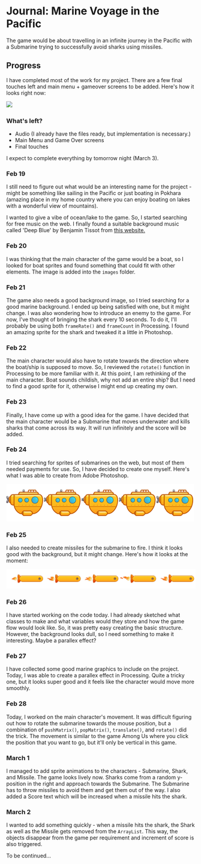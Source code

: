 # Journal: Marine Voyage in the Pacific
The game would be about travelling in an infinite journey in the Pacific with a Submarine trying to successfully avoid sharks using missiles.

## Progress
I have completed most of the work for my project. There are a few final touches left and main menu + gameover screens to be added. Here's how it looks right now:

![](output.gif)

### What's left?
- Audio (I already have the files ready, but implementation is necessary.)
- Main Menu and Game Over screens
- Final touches

I expect to complete everything by tomorrow night (March 3).

### Feb 19
I still need to figure out what would be an interesting name for the project - might be something like sailing in the Pacific or just boating in Pokhara (amazing place in my home country where you can enjoy boating on lakes with a wonderful view of mountains).

I wanted to give a vibe of ocean/lake to the game. So, I started searching for free music on the web. I finally found a suitable background music called 'Deep Blue' by Benjamin Tissot from [this website.](https://www.bensound.com/royalty-free-music/track/deep-blue)

### Feb 20
I was thinking that the main character of the game would be a boat, so I looked for boat sprites and found something that could fit with other elements. The image is added into the ```images``` folder.

### Feb 21
The game also needs a good background image, so I tried searching for a good marine background. I ended up being satisfied with one, but it might change. I was also wondering how to introduce an enemy to the game. For now, I've thought of bringing the shark every 10 seconds. To do it, I'll probably be using both ```frameRate()``` and ```frameCount``` in Processing. I found an amazing sprite for the shark and tweaked it a little in Photoshop.

### Feb 22
The main character would also have to rotate towards the direction where the boat/ship is supposed to move. So, I reviewed the ```rotate()``` function in Processing to be more familiar with it. At this point, I am rethinking of the main character. Boat sounds childish, why not add an entire ship? But I need to find a good sprite for it, otherwise I might end up creating my own.

### Feb 23
Finally, I have come up with a good idea for the game. I have decided that the main character would be a Submarine that moves underwater and kills sharks that come across its way. It will run infinitely and the score will be added.

### Feb 24
I tried searching for sprites of submarines on the web, but most of them needed payments for use. So, I have decided to create one myself. Here's what I was able to create from Adobe Photoshop.

![](images/submarine.png)

### Feb 25
I also needed to create missiles for the submarine to fire. I think it looks good with the background, but it might change. Here's how it looks at the moment:

![](images/missile.png)

### Feb 26
I have started working on the code today. I had already sketched what classes to make and what variables would they store and how the game flow would look like. So, it was pretty easy creating the basic structure. However, the background looks dull, so I need something to make it interesting. Maybe a parallex effect?

### Feb 27
I have collected some good marine graphics to include on the project. Today, I was able to create a parallex effect in Processing. Quite a tricky one, but it looks super good and it feels like the character would move more smoothly.

### Feb 28
Today, I worked on the main character's movement. It was difficult figuring out how to rotate the submarine towards the mouse position, but a combination of ```pushMatrix()```, ```popMatrix()```, ```translate()```, and ```rotate()``` did the trick. The movement is similar to the game Among Us where you click the position that you want to go, but it'll only be vertical in this game.

### March 1
I managed to add sprite animations to the characters - Submarine, Shark, and Missile. The game looks lively now. Sharks come from a random y-position in the right and approach towards the Submarine. The Submarine has to throw missiles to avoid them and get them out of the way. I also added a Score text which will be increased when a missile hits the shark.

### March 2
I wanted to add something quickly - when a missile hits the shark, the Shark as well as the Missile gets removed from the ```ArrayList```. This way, the objects disappear from the game per requirement and increment of score is also triggered.

To be continued...